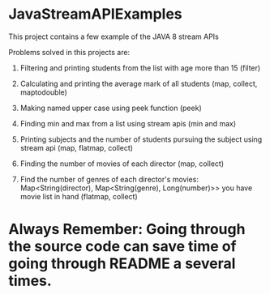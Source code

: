 # JavaStreamAPIExamples
This project contains a few example of the JAVA 8 stream APIs

Problems solved in this projects are:

1. Filtering and printing students from the list with age more than 15 (filter)
2. Calculating and printing the average mark of all students (map, collect, maptodouble)
3. Making named upper case using peek function (peek)
4. Finding min and max from a list using stream apis (min and max)
5. Printing subjects and the number of students pursuing the subject using stream api (map, flatmap, collect)

6. Finding the number of movies of each director (map, collect)
7. Find the number of genres of each director's movies: Map<String(director), Map<String(genre), Long(number)>>
 you have movie list in hand (flatmap, collect)
 
 # Always Remember: Going through the source code can save time of going through README a several times.
